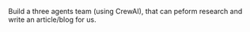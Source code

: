 Build a three agents team (using CrewAI), that can peform research and write an article/blog for us.
